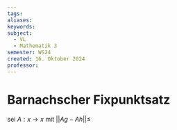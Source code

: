 ```yaml
---
tags: 
aliases: 
keywords: 
subject:
  - VL
  - Mathematik 3
semester: WS24
created: 16. Oktober 2024
professor:
---
```

 
# Barnachscher Fixpunktsatz

sei $A: x \to x$ mit $\lvert\lvert Ag-Ah \rvert\rvert \leq$ 